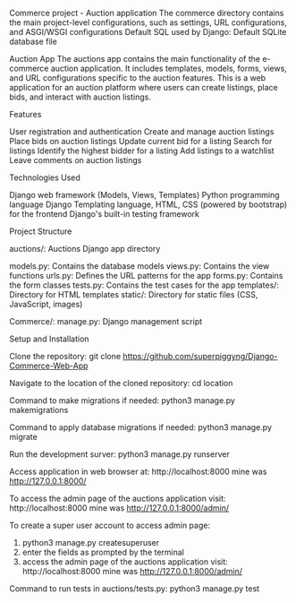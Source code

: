 Commerce project - Auction application
The commerce directory contains the main project-level configurations, such as settings, URL configurations, and ASGI/WSGI configurations
Default SQL used by Django: Default SQLite database file

Auction App
The auctions app contains the main functionality of the e-commerce auction application.
It includes templates, models, forms, views, and URL configurations specific to the auction features.
This is a web application for an auction platform where users can create listings, place bids, and interact with auction listings.

Features

User registration and authentication
Create and manage auction listings
Place bids on auction listings
Update current bid for a listing
Search for listings
Identify the highest bidder for a listing
Add listings to a watchlist
Leave comments on auction listings

Technologies Used

Django web framework (Models, Views, Templates)
Python programming language
Django Templating language, HTML, CSS (powered by bootstrap) for the frontend
Django's built-in testing framework

Project Structure

auctions/: Auctions Django app directory

models.py: Contains the database models
views.py: Contains the view functions
urls.py: Defines the URL patterns for the app
forms.py: Contains the form classes
tests.py: Contains the test cases for the app
templates/: Directory for HTML templates
static/: Directory for static files (CSS, JavaScript, images)

Commerce/:
manage.py: Django management script

Setup and Installation

Clone the repository:
git clone https://github.com/superpiggyng/Django-Commerce-Web-App

Navigate to the location of the cloned repository:
cd location

Command to make migrations if needed:
python3 manage.py makemigrations

Command to apply database migrations if needed:
python3 manage.py migrate

Run the development surver:
python3 manage.py runserver

Access application in web browser at:
http://localhost:8000 mine was http://127.0.0.1:8000/

To access the admin page of the auctions application visit:
http://localhost:8000 mine was http://127.0.0.1:8000/admin/

To create a super user account to access admin page:
1. python3 manage.py createsuperuser
2. enter the fields as prompted by the terminal
3. access the admin page of the auctions application visit: http://localhost:8000 mine was http://127.0.0.1:8000/admin/


Command to run tests in auctions/tests.py:
python3 manage.py test



